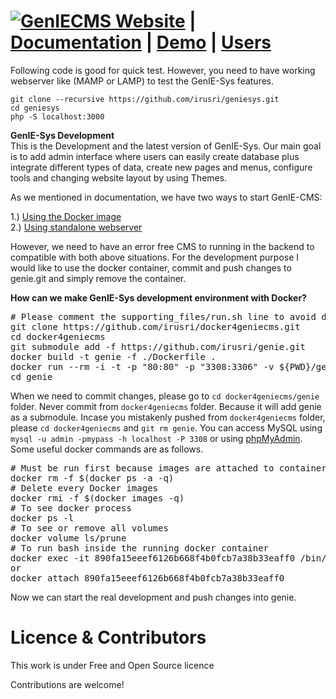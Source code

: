 [![GenIECMS](https://github.com/irusri/GenIECMS/blob/master/docs/images/logo_32.png?raw=true "Download") Website](http://geniecms.org) | [Documentation](https://geniecms.readthedocs.io/en/latest/index.html) | [Demo](https://eucgenie.org) | [Users](https://geniecms.readthedocs.io/en/latest/clients.html)
=======
<!--[![readthedocs](https://readthedocs.org/projects/geniecms/badge/?version=latest "readthedocs")](http://geniecms.readthedocs.io/en/latest/installation_updates.html)-->


<!--| **Quick Installation** | **Demo** | 
|----------|----------|
|    <a href="https://raw.githubusercontent.com/irusri/GenIECMS/master/docs/images/Quick_installation.gif" target="_blank"><img src="https://github.com/irusri/GenIECMS/blob/master/docs/images/Quick_installation.gif"></a>      |  <a href="https://eucgenie.org" target="_blank"><img src="https://github.com/irusri/GenIECMS/blob/master/docs/images/genie_demo.png?raw=true"></a>        |  
-->
<aside class="notice">
Following code is good for quick test. However, you need to have working webserver like (MAMP or LAMP) to test the GenIE-Sys features.
</aside>

```shell
git clone --recursive https://github.com/irusri/geniesys.git
cd geniesys
php -S localhost:3000 
```

<!--
[![asciicast](https://asciinema.org/a/6kwlxee1o1qt15r3gunx7lt08.png)](https://asciinema.org/a/6kwlxee1o1qt15r3gunx7lt08)

**Make your wish**


 [![Beerpay](https://beerpay.io/irusri/GenIECMS/make-wish.svg?style=flat)](https://beerpay.io/irusri/GenIECMS)
-->
**GenIE-Sys Development**  
This is the Development and the latest version of GenIE-Sys. Our main goal is to add admin interface where users can easily create database plus integrate different types of data, create new pages and menus, configure tools and changing website layout by using Themes.

As we mentioned in documentation, we have two ways to start GenIE-CMS:

1.) [Using the Docker image](https://github.com/irusri/Docker4GenIECMS)   
2.) [Using standalone webserver](https://geniecms.readthedocs.io/en/latest/installation_updates.html)

However, we need to have an error free CMS to running in the backend to compatible with both above situations. For the development purpose I would like to use the docker container, commit and push changes to genie.git and simply remove the container.  

**How can we make GenIE-Sys development environment with Docker?**
<pre>
# Please comment the supporting_files/run.sh line to avoid download the geniecms.git  
git clone https://github.com/irusri/docker4geniecms.git  
cd docker4geniecms  
git submodule add -f https://github.com/irusri/genie.git  
docker build -t genie -f ./Dockerfile .  
docker run --rm -i -t -p "80:80" -p "3308:3306" -v ${PWD}/genie:/app -v ${PWD}/mysql:/var/lib/mysql -e MYSQL_ADMIN_PASS="mypass" --name genie genie  
cd genie 
</pre>

When we need to commit changes, please go to `cd docker4geniecms/genie` folder. Never commit from `docker4geniecms` folder. Because it will add genie as a submodule. Incase you mistakenly pushed from `docker4geniecms` folder, please `cd docker4geniecms` and  `git rm genie`. You can access MySQL using `mysql -u admin -pmypass -h localhost -P 3308` or using [phpMyAdmin](http://localhost/phpmyadmin). Some useful docker commands are as follows.
<pre>
# Must be run first because images are attached to containers
docker rm -f $(docker ps -a -q)
# Delete every Docker images
docker rmi -f $(docker images -q)
# To see docker process
docker ps -l 
# To see or remove all volumes
docker volume ls/prune
# To run bash inside the running docker container
docker exec -it 890fa15eeef6126b668f4b0fcb7a38b33eaff0 /bin/bash
or
docker attach 890fa15eeef6126b668f4b0fcb7a38b33eaff0
</pre>

Now we can start the real development and push changes into genie.


Licence & Contributors
======================

This work is under Free and Open Source licence

Contributions are welcome!
